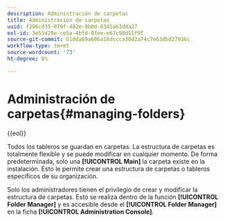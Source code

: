 ```yaml
---
description: Administración de carpetas
title: Administración de carpetas
uuid: f296cd35-879f-482e-9b0d-8345ab3dda27
exl-id: 3e55d20e-ce5a-4bfd-8fee-e67c98d51f9f
source-git-commit: b1dda69a606a16dccca30d2a74c7e63dbd27936c
workflow-type: tm+mt
source-wordcount: '73'
ht-degree: 8%

---
```


# Administración de carpetas{#managing-folders}

{{eol}}

Todos los tableros se guardan en carpetas. La estructura de carpetas es totalmente flexible y se puede modificar en cualquier momento. De forma predeterminada, solo una **[!UICONTROL Main]** la carpeta existe en la instalación. Esto le permite crear una estructura de carpetas o tableros específicos de su organización.

Solo los administradores tienen el privilegio de crear y modificar la estructura de carpetas. Esto se realiza dentro de la función **[!UICONTROL Folder Manager]** y es accesible desde el **[!UICONTROL Folder Manager]** en la ficha **[!UICONTROL Administration Console]**.
